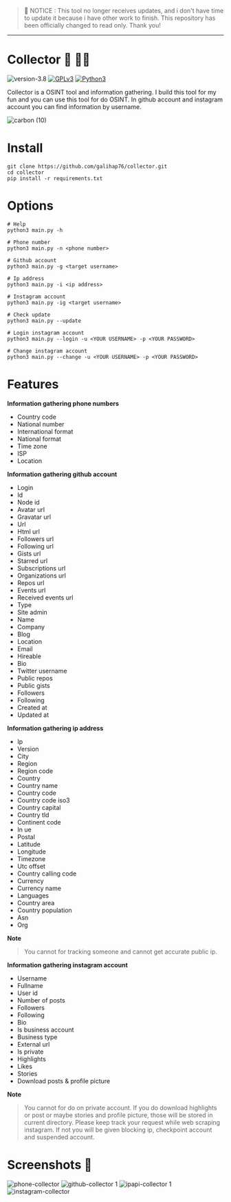 > 🚨 NOTICE : This tool no longer receives updates, and i don't have time to update it because i have other work to finish. This repository has been officially changed to read only. Thank you!

<hr>

# Collector 🔎 🕵️‍♂️

![version-3.8](https://img.shields.io/badge/version-3.8-green)
[![GPLv3](https://img.shields.io/badge/license-GPLv3-blue)](https://img.shields.io/badge/license-GPLv3-blue)
[![Python3](https://img.shields.io/badge/language-Python3-red)](https://img.shields.io/badge/language-Python3-red)

Collector is a OSINT tool and information gathering. I build this tool for my fun and you can use this tool for do OSINT. In github account and instagram account you can find information by username.

![carbon (10)](https://user-images.githubusercontent.com/83481679/179400490-0ae38198-4792-4984-806c-c48b13806479.png)

# Install 
```
git clone https://github.com/galihap76/collector.git
cd collector 
pip install -r requirements.txt
```

# Options
```
# Help 
python3 main.py -h

# Phone number
python3 main.py -n <phone number>

# Github account
python3 main.py -g <target username>

# Ip address
python3 main.py -i <ip address>

# Instagram account
python3 main.py -ig <target username>

# Check update
python3 main.py --update

# Login instagram account
python3 main.py --login -u <YOUR USERNAME> -p <YOUR PASSWORD>

# Change instagram account
python3 main.py --change -u <YOUR USERNAME> -p <YOUR PASSWORD>
```

# Features 
**Information gathering phone numbers**
* Country code
* National number
* International format
* National format
* Time zone
* ISP
* Location

**Information gathering github account**
* Login
* Id
* Node id
* Avatar url
* Gravatar url
* Url
* Html url
* Followers url
* Following url
* Gists url
* Starred url
* Subscriptions url
* Organizations url
* Repos url
* Events url
* Received events url
* Type
* Site admin
* Name
* Company
* Blog
* Location
* Email
* Hireable
* Bio
* Twitter username
* Public repos
* Public gists
* Followers
* Following
* Created at
* Updated at

**Information gathering ip address**
* Ip
* Version
* City
* Region
* Region code
* Country
* Country name
* Country code
* Country code iso3
* Country capital
* Country tld
* Continent code
* In ue
* Postal
* Latitude
* Longitude
* Timezone
* Utc offset
* Country calling code
* Currency
* Currency name
* Languages
* Country area
* Country population
* Asn
* Org

**Note** 
> You cannot for tracking someone and cannot get accurate public ip.

**Information gathering instagram account**
* Username
* Fullname
* User id
* Number of posts
* Followers
* Following
* Bio
* Is business account
* Business type
* External url
* Is private
* Highlights
* Likes
* Stories
* Download posts & profile picture

**Note**  
> You cannot for do on private account. If you do download highlights or post or maybe stories and profile picture, those will be stored in current directory. Please keep track your request while web scraping instagram. If not you will be given blocking ip, checkpoint account and suspended account.

# Screenshots 📸
![phone-collector](https://user-images.githubusercontent.com/83481679/179906125-01bf07b1-fb12-479c-bd2e-7727278a67ff.png)
![github-collector 1](https://user-images.githubusercontent.com/83481679/172418954-b9df11e9-9914-4265-b7b5-c3908438ad11.png)
![ipapi-collector 1](https://user-images.githubusercontent.com/83481679/172419647-dcc84c90-5ee9-4c62-ad55-9bb198060f39.png) 
![instagram-collector](https://user-images.githubusercontent.com/83481679/179906132-69d7e8a1-0ffe-4776-82af-e784b263b7f0.png)

